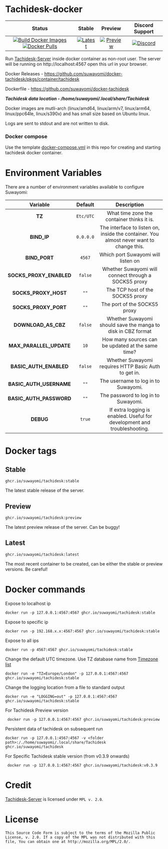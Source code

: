 # Tachidesk-docker

| Status | Stable |Preview | Discord Support|
|:-:|:-:|:-:|:-:|
| [![Build Docker Images](https://github.com/suwayomi/docker-tachidesk/actions/workflows/build_container_images.yml/badge.svg)](https://github.com/suwayomi/docker-tachidesk/actions/workflows/build_container_images.yml) [![Docker Pulls](https://img.shields.io/badge/dynamic/json?url=https://github.com/suwayomi/docker-tachidesk/raw/main/scripts/tachidesk_version.json&label=docker_pulls&query=$.total_downloads&color=blue)](https://github.com/orgs/suwayomi/packages/container/package/tachidesk) | [![Latest](https://img.shields.io/badge/dynamic/json?url=https://github.com/suwayomi/docker-tachidesk/raw/main/scripts/tachidesk_version.json&label=version&query=$.stable&color=blue)](https://github.com/orgs/suwayomi/packages/container/package/tachidesk/) | [![Preview](https://img.shields.io/badge/dynamic/json?url=https://github.com/suwayomi/docker-tachidesk/raw/main/scripts/tachidesk_version.json&label=version&query=$.preview&color=blue)](https://github.com/orgs/suwayomi/packages/container/package/tachidesk) | [![Discord](https://img.shields.io/discord/801021177333940224.svg?label=discord&labelColor=7289da&color=2c2f33&style=flat)](https://discord.gg/DDZdqZWaHA) |

Run [Tachidesk-Server](https://github.com/Suwayomi/Tachidesk-Server) inside docker container as non-root user. The server will be running on http://localhost:4567 open this url in your browser.

Docker Releases - https://github.com/suwayomi/docker-tachidesk/pkgs/container/tachidesk

Dockerfile - https://github.com/suwayomi/docker-tachidesk

_**Tachidesk data location - /home/suwayomi/.local/share/Tachidesk**_

Docker images are mutli-arch (linux/amd64, linux/arm/v7, linux/arm64, linux/ppc64le, linux/s390x) and has small size based on Ubuntu linux.

Logs are sent to stdout and are not written to disk.

### Docker compose
Use the template [docker-compose.yml](./docker-compose.yml) in this repo for creating and starting tachidesk docker container.

# Environment Variables

There are a number of environment variables available to configure Suwayomi:

| Variable | Default | Description |
|:-:|:-:|:-:|
| **TZ** | `Etc/UTC` | What time zone the container thinks it is. |
| **BIND_IP** | `0.0.0.0` | The interface to listen on, inside the container. You almost never want to change this. |
| **BIND_PORT** | `4567` | Which port Suwayomi will listen on |
| **SOCKS_PROXY_ENABLED** | `false` | Whether Suwayomi will connect through a SOCKS5 proxy |
| **SOCKS_PROXY_HOST** | `""` | The TCP host of the SOCKS5 proxy |
| **SOCKS_PROXY_PORT** | `""` | The port of the SOCKS5 proxy |
| **DOWNLOAD_AS_CBZ** | `false` | Whether Suwayomi should save the manga to disk in CBZ format |
| **MAX_PARALLEL_UPDATE** | `10` | How many sources can be updated at the same time? |
| **BASIC_AUTH_ENABLED** | `false` | Whether Suwayomi requires HTTP Basic Auth to get in. |
| **BASIC_AUTH_USERNAME** | `""` | The username to log in to Suwayomi. |
| **BASIC_AUTH_PASSWORD** | `""` | The password to log in to Suwayomi. |
| **DEBUG** | `true` | If extra logging is enabled. Useful for development and troubleshooting. |

# Docker tags

## Stable

`ghcr.io/suwayomi/tachidesk:stable`

The latest stable release of the server.

## Preview

`ghcr.io/suwayomi/tachidesk:preview`

The latest preview release of the server. Can be buggy!

## Latest

`ghcr.io/suwayomi/tachidesk:latest`

The most recent container to be created, can be either the stable or preview versions. Be careful!

# Docker commands

Expose to localhost ip

    docker run -p 127.0.0.1:4567:4567 ghcr.io/suwayomi/tachidesk:stable

Expose to specific ip

    docker run -p 192.168.x.x:4567:4567 ghcr.io/suwayomi/tachidesk:stable

Expose to all ips

    docker run -p 4567:4567 ghcr.io/suwayomi/tachidesk:stable

Change the default UTC timezone. Use TZ database name from [Timezone list](https://en.wikipedia.org/wiki/List_of_tz_database_time_zones)

    docker run -e "TZ=Europe/London" -p 127.0.0.1:4567:4567 ghcr.io/suwayomi/tachidesk:stable

Change the logging location from a file to standard output

    docker run -e "LOGGING=out" -p 127.0.0.1:4567:4567 ghcr.io/suwayomi/tachidesk:stable

For Tachidesk Preview version

     docker run -p 127.0.0.1:4567:4567 ghcr.io/suwayomi/tachidesk:preview

Persistent data of tachidesk on subsequent run

    docker run -p 127.0.0.1:4567:4567 -v <folder path>:/./home/suwayomi/.local/share/Tachidesk ghcr.io/suwayomi/tachidesk

For Specific Tachidesk stable version (from v0.3.9 onwards)

     docker run -p 127.0.0.1:4567:4567 ghcr.io/suwayomi/tachidesk:v0.3.9

# Credit

[Tachidesk-Server](https://github.com/Suwayomi/Tachidesk-Server) is licensed under `MPL v. 2.0`.

# License

    This Source Code Form is subject to the terms of the Mozilla Public
    License, v. 2.0. If a copy of the MPL was not distributed with this
    file, You can obtain one at http://mozilla.org/MPL/2.0/.
